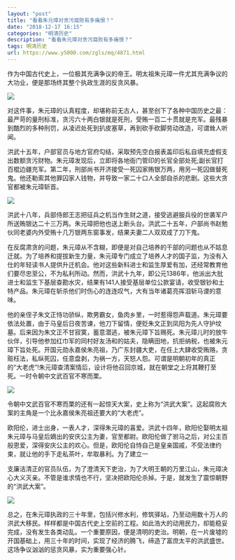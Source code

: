 ```yaml
---
layout: "post"
title: "看看朱元璋对贪污腐败有多痛恨？"
date: "2018-12-17 16:15"
categories: "明清历史"
description: "看看朱元璋对贪污腐败有多痛恨？"
tags: 明清历史
url: https://www.y5000.com/zgls/mq/4871.html
---
```






作为中国古代史上，一位极其充满争议的帝王。明太祖朱元璋一件尤其充满争议的大功业，便是那场终其整个执政生涯的反贪风暴。

![](https://img.y5000.com/uploads/allimg/161109/1355313147-0.jpg)

对这件事，朱元璋的认真程度，却堪称前无古人，甚至创下了各种中国历史之最：最严苛的量刑标准，贪污六十两白银就是死刑，受贿一百二十贯就是充军。最残暴到酷烈的多种刑罚，从凌迟处死到扒皮塞草，再到砍手砍脚劳动改造，可谓耸人听闻。

洪武十五年，户部官员与地方官府勾结，采取预先空白报表盖印后私自填充虚假支出数额贪污财物。朱元璋发现后，立即将各地衙门管印的长官全部处死;副长官打百棍边疆充军。第二年，刑部尚书开济接受一死囚家贿银万两，用另一死囚做替死鬼。他还勒索其他罪囚家人钱物，并导致一家二十口人全部自杀的悲剧。这些大贪官都被朱元璋斩首。

![](https://img.y5000.com/uploads/allimg/161109/135531C27-1.jpg)

洪武十八年，兵部侍郎王志把征兵之机当作生财之道，接受逃避服兵役的世袭军户所送贿银达二十三万两。朱元璋把他也送上断头台。洪武二十五年，户部尚书赵勉伙同老婆内外受贿十几万银两东窗事发，结果夫妻二人双双成了刀下鬼。

在反腐肃贪的问题，朱元璋从不含糊，即便是对自己培养的干部的问题也从不姑息迁就。为了培养和提拔新生力量，朱元璋专门成立了培养人才的国子监，为没有入仕的年轻读书人提供升迁机会。他对这些新科进士和监生厚爱有加，还经常教育他们要尽忠至公，不为私利所动。然而，洪武十九年，即公元1386年，他派出大批进士和监生下基层查勘水灾，结果有141人接受基层单位公款宴请，收受银钞和土特产品。朱元璋在斩杀他们时伤心的连连叹气，大有当年诸葛亮挥泪斩马谡的意味。

他的亲侄子朱文正恃功骄纵，欺男霸女，鱼肉乡里，一时惹得怨声载道。朱元璋要依法处置，由于马皇后日夜苦谏，他刀下留情，便贬朱文正到凤阳为先人守护坟墓。后来因为朱文正不甘寂寞，蓄意潜逃，被朱元璋下旨赐死。朱元璋儿时的放牛伙伴，引导他参加红巾军的同村好友汤和的姑夫，隐瞒田地，抗拒纳税，也被朱元璋下旨处死。开国元勋永嘉侯朱亮祖，乃广东封疆大吏，在任上大肆收受贿赂，贪赃枉法，私纵死囚，任意盘剥，为祸一方，天怒人怨。可谓是明朝初年的真正的“大老虎”!朱元璋查清案情后，设计将他召回京城，就在朝堂之上将其鞭打至死。一时令朝中文武百官不寒而栗。

![](https://img.y5000.com/uploads/allimg/161109/1355312203-2.jpg)

令朝中文武百官不寒而栗的还有一起惊天大案，史上称为“洪武大案”。这起腐败大案的主角是一个比永嘉侯朱亮祖还要大的“大老虎”。

欧阳伦，进士出身，一表人才，深得朱元璋的喜爱。洪武十四年，欧阳伦娶明太祖朱元璋与马皇后嫡出的安庆公主为妻，官至都尉。欧阳伦做了驸马之后，对公主百般恩爱，深得安庆公主的欢心。但是，欧阳伦自恃自己是皇亲国戚，不受法律约束，就让他的手下走私茶叶，牟取暴利。为了建立一

支廉洁清正的官员队伍，为了澄清天下吏治，为了大明王朝的万里江山，朱元璋决心大义灭亲。不管是谁求情也不行，坚决把欧阳伦杀掉。于是，就发生了震惊朝野的“洪武大案”。

![](https://img.y5000.com/uploads/allimg/161109/135531B27-3.jpg)

总之，在朱元璋执政的三十年里，包括兴修水利，修筑驿站，乃至动用数十万人的洪武大移民。样样都是中国古代史上空前的工程。如此浩大的动用民力，却能稳妥完成，没有发生各类动乱。一个重要原因，便是清明的吏治。明朝，在一片废墟的开国基础上，用三十年的时间，实现了经济的腾飞，缔造了富庶太平的洪武盛世。这场争议汹汹的惩贪风暴，实为重要强心针。
